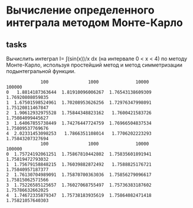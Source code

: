# Вычисление определенного интеграла методом Монте-Карло
## tasks
Вычислить интеграл I= ∫(sin(x))/x dx (на интервале 0 < x < 4) по методу Монте-Карло, используя простейший метод и метод симметризации подынтегральной функции.
```
             100               1000              10000             100000
0   1.8814187363644  1.81910096006267  1.76543138609309  1.76920808059835
1  1.67501598524961  1.70208953626256  1.72976347998091  1.75120811467847
2  1.90612932975528  1.75844348823162   1.7600421583726  1.75084099445627
3  1.64067855738449  1.74276447724759  1.76966504837534  1.75809537769676
4  2.02331453098253   1.7866351108014   1.7706202223293  1.75843207327694
             100               1000              10000             100000
0  1.75724192061251  1.75867810442802  1.75835601891941  1.75819472793032
1  1.75679158848215  1.76039882872492   1.7588825176721  1.75840957187377
2  1.76130704989091  1.75870700363036  1.75856279096617  1.75815062571566
3  1.75226585125657  1.76027068755497  1.75736383187602  1.75786632662025
4  1.74672335879347  1.75738183935619  1.75864082471418  1.75821057640303
```

